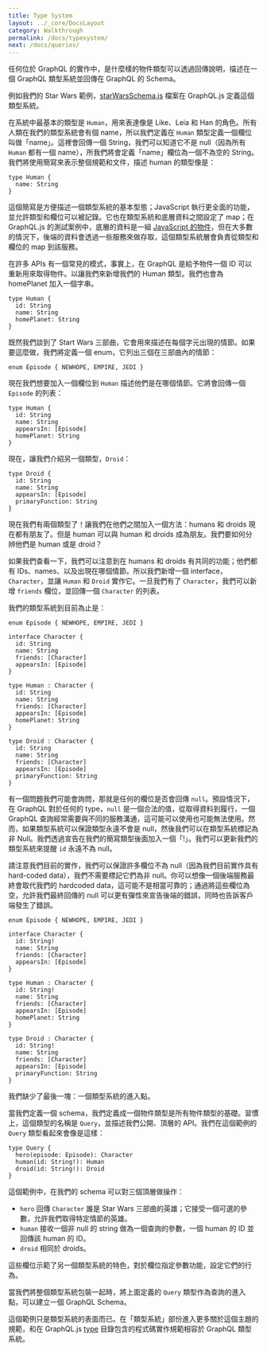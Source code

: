 ```yaml
---
title: Type System
layout: ../_core/DocsLayout
category: Walkthrough
permalink: /docs/typesystem/
next: /docs/queries/
---
```


任何位於 GraphQL 的實作中，是什麼樣的物件類型可以透過回傳說明，描述在一個 GraphQL 類型系統並回傳在 GraphQL 的 Schema。

例如我們的 Star Wars 範例，[starWarsSchema.js](https://github.com/graphql/graphql-js/blob/master/src/__tests__/starWarsSchema.js) 檔案在 GraphQL.js 定義這個類型系統。

在系統中最基本的類型是 `Human`，用來表達像是 Like、Leia 和 Han 的角色。所有人類在我們的類型系統會有個 name，所以我們定義在 `Human` 類型定義一個欄位叫做「name」。這裡會回傳一個 String，我們可以知道它不是 null（因為所有 `Human` 都有一個 name），所我們將會定義「name」欄位為一個不為空的 String。我們將使用簡寫來表示整個規範和文件，描述 human 的類型像是：

```
type Human {
  name: String
}
```

這個簡寫是方便描述一個類型系統的基本型態；JavaScript 執行更全面的功能，並允許類型和欄位可以被記錄。它也在類型系統和底層資料之間設定了 map；在 GraphQL.js 的測試案例中，底層的資料是一組 [JavaScript 的物件](https://github.com/graphql/graphql-js/blob/master/src/__tests__/starWarsData.js)，但在大多數的情況下，後端的資料會透過一些服務來做存取，這個類型系統層會負責從類型和欄位的 map 到該服務。

在許多 APIs 有一個常見的模式，事實上，在 GraphQL 是給予物件一個 ID 可以重新用來取得物件。以讓我們來新增我們的 Human 類型。我們也會為 homePlanet 加入一個字串。

```
type Human {
  id: String
  name: String
  homePlanet: String
}
```

既然我們談到了 Start Wars 三部曲，它會用來描述在每個字元出現的情節。如果要這麼做，我們將定義一個 enum，它列出三個在三部曲內的情節：

```
enum Episode { NEWHOPE, EMPIRE, JEDI }
```

現在我們想要加入一個欄位到 `Human` 描述他們是在哪個情節。它將會回傳一個 `Episode` 的列表：

```
type Human {
  id: String
  name: String
  appearsIn: [Episode]
  homePlanet: String
}
```

現在，讓我們介紹另一個類型，`Droid`：


```
type Droid {
  id: String
  name: String
  appearsIn: [Episode]
  primaryFunction: String
}
```

現在我們有兩個類型了！讓我們在他們之間加入一個方法：humans 和 droids 現在都有朋友了。但是 human 可以與 human 和 droids 成為朋友。我們要如何分辨他們是 human 或是 droid？

如果我們查看一下，我們可以注意到在 humans 和 droids 有共同的功能；他們都有 IDs、names、以及出現在哪個情節。所以我們新增一個 interface，`Character`，並讓 `Human` 和 `Droid` 實作它。一旦我們有了 `Character`，我們可以新增 `friends` 欄位，並回傳一個 `Character` 的列表。

我們的類型系統到目前為止是：

```
enum Episode { NEWHOPE, EMPIRE, JEDI }

interface Character {
  id: String
  name: String
  friends: [Character]
  appearsIn: [Episode]
}

type Human : Character {
  id: String
  name: String
  friends: [Character]
  appearsIn: [Episode]
  homePlanet: String
}

type Droid : Character {
  id: String
  name: String
  friends: [Character]
  appearsIn: [Episode]
  primaryFunction: String
}
```

有一個問題我們可能會詢問，那就是任何的欄位是否會回傳 `null`。預設情況下，在 GraphQL 對於任何的 type，`null` 是一個合法的值，從取得資料到履行，一個 GraphQL 查詢經常需要與不同的服務溝通，這可能可以使用也可能無法使用。然而，如果類型系統可以保證類型永遠不會是 null，然後我們可以在類型系統標記為非 Null。我們透過宣告在我們的簡寫類型後面加入一個「!」。我們可以更新我們的類型系統來提醒 `id` 永遠不為 null。

請注意我們目前的實作，我們可以保證許多欄位不為 null（因為我們目前實作具有 hard-coded data），我們不需要標記它們為非 null。你可以想像一個後端服務最終會取代我們的 hardcoded data，這可能不是相當可靠的；通過將這些欄位為空，允許我們最終回傳的 null 可以更有彈性來宣告後端的錯誤，同時也告訴客戶端發生了錯誤。

```
enum Episode { NEWHOPE, EMPIRE, JEDI }

interface Character {
  id: String!
  name: String
  friends: [Character]
  appearsIn: [Episode]
}

type Human : Character {
  id: String!
  name: String
  friends: [Character]
  appearsIn: [Episode]
  homePlanet: String
}

type Droid : Character {
  id: String!
  name: String
  friends: [Character]
  appearsIn: [Episode]
  primaryFunction: String
}
```

我們缺少了最後一塊：一個類型系統的進入點。

當我們定義一個 schema，我們定義成一個物件類型是所有物件類型的基礎。習慣上，這個類型的名稱是 `Query`，並描述我們公開、頂層的 API。我們在這個範例的 `Query` 類型看起來會像是這樣：

```
type Query {
  hero(episode: Episode): Character
  human(id: String!): Human
  droid(id: String!): Droid
}
```

這個範例中，在我們的 schema 可以對三個頂層做操作：

 - `hero` 回傳 `Character` 誰是 Star Wars 三部曲的英雄；它接受一個可選的參數，允許我們取得特定情節的英雄。
 - `human` 接收一個非 null 的 string 做為一個查詢的參數，一個 human 的 ID 並回傳該 human 的 ID。
 - `droid` 相同於 droids。

這些欄位示範了另一個類型系統的特色，對於欄位指定參數功能，設定它們的行為。

當我們將整個類型系統包裝一起時，將上面定義的 `Query` 類型作為查詢的進入點，可以建立一個 GraphQL Schema。

這個範例只是類型系統的表面而已。在「類型系統」部份進入更多關於這個主題的規範，和在 GraphQL.js [type](https://github.com/graphql/graphql-js/blob/master/src/type) 目錄包含的程式碼實作規範相容於 GraphQL 類型系統。
